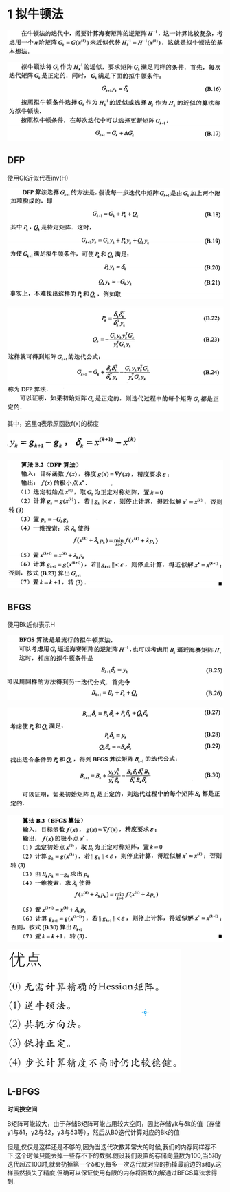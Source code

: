 # 1 拟牛顿法

![image-20220605091016357](https://raw.githubusercontent.com/liang636600/cloudImg/master/images/image-20220605091016357.png)

![image-20220605094244733](https://raw.githubusercontent.com/liang636600/cloudImg/master/images/image-20220605094244733.png)

## DFP

使用Gk近似代表inv(H)

![image-20220605094533760](https://raw.githubusercontent.com/liang636600/cloudImg/master/images/image-20220605094533760.png)

![image-20220605094557458](https://raw.githubusercontent.com/liang636600/cloudImg/master/images/image-20220605094557458.png)

其中，这里g表示原函数f(x)的梯度

![image-20220605094653271](https://raw.githubusercontent.com/liang636600/cloudImg/master/images/image-20220605094653271.png)

![image-20220605094958684](https://raw.githubusercontent.com/liang636600/cloudImg/master/images/image-20220605094958684.png)

##  BFGS

使用Bk近似表示H

![image-20220605095446851](https://raw.githubusercontent.com/liang636600/cloudImg/master/images/image-20220605095446851.png)

![image-20220605095602308](https://raw.githubusercontent.com/liang636600/cloudImg/master/images/image-20220605095602308.png)

![image-20220605095808983](https://raw.githubusercontent.com/liang636600/cloudImg/master/images/image-20220605095808983.png)

![image-20220604225309905](https://raw.githubusercontent.com/liang636600/cloudImg/master/images/image-20220604225309905.png)

## L-BFGS

**时间换空间**

B矩阵可能较大，由于存储B矩阵可能占用较大空间，因此存储yk与δk的值（存储y1与δ1，y2与δ2，y3与δ3等），然后从B0迭代计算对应的Bk的值

但是,仅仅是这样还是不够的,因为当迭代次数非常大的时候,我们的内存同样存不下.这个时候只能丢掉一些存不下的数据.假设我们设置的存储向量数为100,当δ和y迭代超过100时,就会扔掉第一个δ和y,每多一次迭代就对应的扔掉最前边的s和y.这样虽然损失了精度,但确可以保证使用有限的内存将函数的解通过BFGS算法求得到.